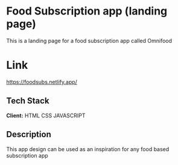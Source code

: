 
# Food Subscription app (landing page)
This is a landing page for a food subscription app called Omnifood 

# Link 
https://foodsubs.netlify.app/


## Tech Stack
**Client:** HTML CSS JAVASCRIPT


## Description
This app design can be used as an inspiration for any food based subscription app 

